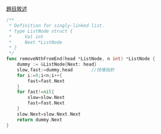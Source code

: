 [題目敘述](https://leetcode.cn/problems/remove-nth-node-from-end-of-list/)

```go
/**
 * Definition for singly-linked list.
 * type ListNode struct {
 *     Val int
 *     Next *ListNode
 * }
 */
func removeNthFromEnd(head *ListNode, n int) *ListNode {
    dummy := &ListNode{Next: head}
    slow,fast:=dummy,head       //快慢指針
    for i:=0;i<n;i++{
        fast=fast.Next
    }
    for fast!=nil{
        slow=slow.Next
        fast=fast.Next
    }
    slow.Next=slow.Next.Next
    return dummy.Next
}
